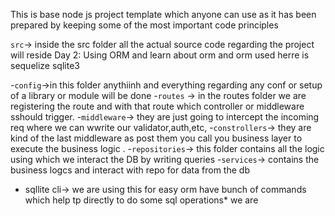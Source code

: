 This is base node js project template which anyone can use as it has been prepared by keeping some of the most important code principles

`src`-> inside the src folder all the actual source code regarding the project will reside
Day 2: Using ORM and learn about orm and orm used herre is sequelize sqlite3

-`config`->in this folder anythiinh and everything regarding any conf or setup of a library or module will be done 
-`routes` -> in the routes folder we are registering the route and with that route which controller or middleware sshould trigger.
-`middleware`-> they are just going to intercept the incoming req where we can wwrite our validator,auth,etc,
-`constrollers`-> they are kind of the last middleware as post them you call you business layer to execute the business logic .
-`repositories`-> this folder contains all the logic using which we interact the  DB by writing queries
-`services`-> contains the business logcs and interact with repo for data from the db
 
 
* sqllite cli-> we are using this for easy orm have bunch of commands which help tp directly to do some sql operations*  we are 
